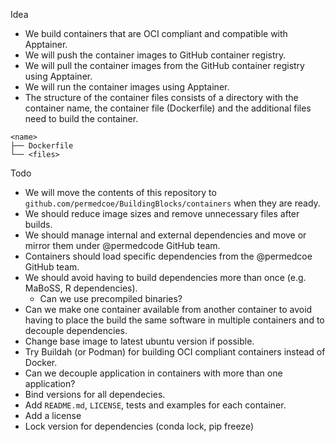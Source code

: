 Idea

* We build containers that are OCI compliant and compatible with Apptainer.
* We will push the container images to GitHub container registry.
* We will pull the container images from the GitHub container registry using Apptainer.
* We will run the container images using Apptainer.
* The structure of the container files consists of a directory with the container name, the container file (Dockerfile) and the additional files need to build the container.

```text
<name>
├── Dockerfile
└── <files>
```

Todo

- We will move the contents of this repository to `github.com/permedcoe/BuildingBlocks/containers` when they are ready.
- We should reduce image sizes and remove unnecessary files after builds.
- We should manage internal and external dependencies and move or mirror them under @permedcode GitHub team.
- Containers should load specific dependencies from the @permedcoe GitHub team.
- We should avoid having to build dependencies more than once (e.g. MaBoSS, R dependencies).
    * Can we use precompiled binaries?
- Can we make one container available from another container to avoid having to place the build the same software in multiple containers and to decouple dependencies.
- Change base image to latest ubuntu version if possible.
- Try Buildah (or Podman) for building OCI compliant containers instead of Docker.
- Can we decouple application in containers with more than one application?
- Bind versions for all dependecies.
- Add `README.md`, `LICENSE`, tests and examples for each container.
- Add a license
- Lock version for dependencies (conda lock, pip freeze)

